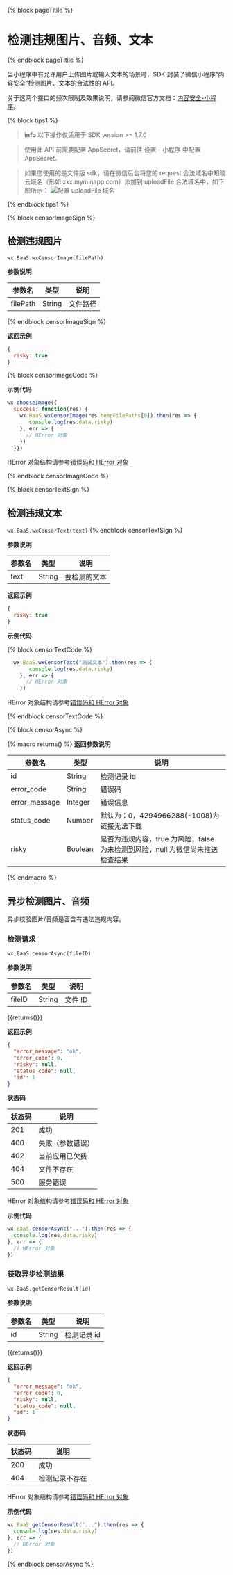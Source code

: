 {% block pageTitile %}
# 检测违规图片、音频、文本
{% endblock pageTitile %}

当小程序中有允许用户上传图片或输入文本的场景时，SDK 封装了微信小程序“内容安全”检测图片、文本的合法性的 API。

关于这两个接口的频次限制及效果说明，请参阅微信官方文档：[内容安全-小程序](https://developers.weixin.qq.com/miniprogram/dev/api/imgSecCheck.html)。

{% block tips1 %}

> **info**
> 以下操作仅适用于 SDK version >= 1.7.0

> 使用此 API 前需要配置 AppSecret，请前往 设置 - 小程序 中配置 AppSecret。

> 如果您使用的是文件版 sdk，请在微信后台将您的 request 合法域名中知晓云域名（形如 xxx.myminapp.com）添加到 uploadFile 合法域名中，如下图所示：
> ![配置 uploadFile 域名](https://s3.cn-north-1.amazonaws.com.cn/sso-media/baas/request-domain.png)

{% endblock tips1 %}

{% block censorImageSign %}

## 检测违规图片

`wx.BaaS.wxCensorImage(filePath)`

**参数说明**

| 参数名   | 类型   | 说明     |
|----------|--------|----------|
| filePath | String | 文件路径 |

{% endblock censorImageSign %}

**返回示例**

```javascript
{
  risky: true
}
```

{% block censorImageCode %}

**示例代码**
```javascript
wx.chooseImage({
  success: function(res) {
    wx.BaaS.wxCensorImage(res.tempFilePaths[0]).then(res => {
       console.log(res.data.risky)
    }, err => {
      // HError 对象
    })
  }})
```

HError 对象结构请参考[错误码和 HError 对象](./error-code.md)

{% endblock censorImageCode %}

{% block censorTextSign %}

## 检测违规文本

`wx.BaaS.wxCensorText(text)`
{% endblock censorTextSign %}

**参数说明**

| 参数名   | 类型   | 说明     |
|----------|--------|----------|
| text     | String | 要检测的文本 |

**返回示例**

```javascript
{
  risky: true
}
```
**示例代码**

{% block censorTextCode %}

```javascript
  wx.BaaS.wxCensorText("测试文本").then(res => {
       console.log(res.data.risky)
    }, err => {
      // HError 对象
    })
```

HError 对象结构请参考[错误码和 HError 对象](./error-code.md)

{% endblock censorTextCode %}

{% block censorAsync %}

{% macro returns() %}
**返回参数说明**

| 参数名   | 类型   | 说明     |
|----------|--------|----------|
| id            | String | 检测记录 id  |
| error_code    | String | 错误码 |
| error_message | Integer | 错误信息  |
| status_code   | Number | 默认为：0，4294966288(-1008)为链接无法下载  |
| risky         | Boolean | 是否为违规内容，true 为风险，false 为未检测到风险，null 为微信尚未推送检查结果  |
{% endmacro %}

## 异步检测图片、音频

异步校验图片/音频是否含有违法违规内容。

### 检测请求

`wx.BaaS.censorAsync(fileID)`

**参数说明**

| 参数名   | 类型   | 说明     |
|----------|--------|----------|
| fileID   | String | 文件 ID  |

{{returns()}}

**返回示例**

```json
{
  "error_message": "ok",
  "error_code": 0,
  "risky": null,
  "status_code": null,
  "id": 1
}
```

**状态码**

| 状态码   | 说明     |
|----------|----------|
| 201      | 成功     |
| 400      | 失败（参数错误）|
| 402      | 当前应用已欠费  |
| 404      | 文件不存在      |
| 500      | 服务错误        |

HError 对象结构请参考[错误码和 HError 对象](./error-code.md)

**示例代码**

```javascript
wx.BaaS.censorAsync("...").then(res => {
  console.log(res.data.risky)
}, err => {
  // HError 对象
})
```

### 获取异步检测结果

`wx.BaaS.getCensorResult(id)`

**参数说明**

| 参数名   | 类型   | 说明     |
|----------|--------|----------|
| id       | String | 检测记录 id |

{{returns()}}

**返回示例**

```json
{
  "error_message": "ok",
  "error_code": 0,
  "risky": null,
  "status_code": null,
  "id": 1
}
```

**状态码**

| 状态码   | 说明     |
|----------|----------|
| 200      | 成功     |
| 404      | 检测记录不存在 |

HError 对象结构请参考[错误码和 HError 对象](./error-code.md)

**示例代码**

```javascript
wx.BaaS.getCensorResult("...").then(res => {
  console.log(res.data.risky)
}, err => {
  // HError 对象
})
```

{% endblock censorAsync %}
